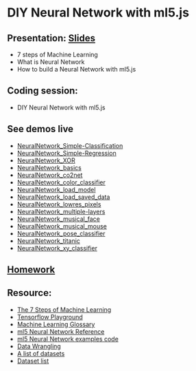 # DIY Neural Network with ml5.js

## Presentation: [Slides](https://docs.google.com/presentation/d/1PkU1P8kFvpEr3JoR0cYCyZ-HmZ3CXeeVoKXHWQc7TWk/edit?usp=sharing)
- 7 steps of Machine Learning
- What is Neural Network
- How to build a Neural Network with ml5.js

## Coding session:
- DIY Neural Network with ml5.js

## See demos live
- [NeuralNetwork_Simple-Classification](https://yining1023.github.io/machine-learning-for-the-web/week8-diynn/NeuralNetwork_Simple-Classification)
- [NeuralNetwork_Simple-Regression](https://yining1023.github.io/machine-learning-for-the-web/week8-diynn/NeuralNetwork_Simple-Regression)
- [NeuralNetwork_XOR](https://yining1023.github.io/machine-learning-for-the-web/week8-diynn/NeuralNetwork_XOR)
- [NeuralNetwork_basics](https://yining1023.github.io/machine-learning-for-the-web/week8-diynn/NeuralNetwork_basics)
- [NeuralNetwork_co2net](https://yining1023.github.io/machine-learning-for-the-web/week8-diynn/NeuralNetwork_co2net)
- [NeuralNetwork_color_classifier](https://yining1023.github.io/machine-learning-for-the-web/week8-diynn/NeuralNetwork_color_classifier)
- [NeuralNetwork_load_model](https://yining1023.github.io/machine-learning-for-the-web/week8-diynn/NeuralNetwork_load_model)
- [NeuralNetwork_load_saved_data](https://yining1023.github.io/machine-learning-for-the-web/week8-diynn/NeuralNetwork_load_saved_data)
- [NeuralNetwork_lowres_pixels](https://yining1023.github.io/machine-learning-for-the-web/week8-diynn/NeuralNetwork_lowres_pixels)
- [NeuralNetwork_multiple-layers](https://yining1023.github.io/machine-learning-for-the-web/week8-diynn/NeuralNetwork_multiple-layers)
- [NeuralNetwork_musical_face](https://yining1023.github.io/machine-learning-for-the-web/week8-diynn/NeuralNetwork_musical_face)
- [NeuralNetwork_musical_mouse](https://yining1023.github.io/machine-learning-for-the-web/week8-diynn/NeuralNetwork_musical_mouse)
- [NeuralNetwork_pose_classifier](https://yining1023.github.io/machine-learning-for-the-web/week8-diynn/NeuralNetwork_pose_classifier)
- [NeuralNetwork_titanic](https://yining1023.github.io/machine-learning-for-the-web/week8-diynn/NeuralNetwork_titanic)
- [NeuralNetwork_xy_classifier](https://yining1023.github.io/machine-learning-for-the-web/week8-diynn/NeuralNetwork_xy_classifier)

## [Homework](https://github.com/yining1023/machine-learning-for-the-web/wiki/Week-8-2020-Fall)

## Resource:
- [The 7 Steps of Machine Learning](https://youtu.be/nKW8Ndu7Mjw)
- [Tensorflow Playground](https://playground.tensorflow.org)
- [Machine Learning Glossary](https://developers.google.com/machine-learning/glossary)
- [ml5 Neural Network Reference](https://learn.ml5js.org/docs/#/reference/neural-network)
- [ml5 Neural Network examples code](https://github.com/yining1023/machine-learning-for-the-web/tree/master/week8-diynn)
- [Data Wrangling](https://github.com/ml5js/Intro-ML-Arts-IMA/blob/source/04_diy_neural/data-tutorial.md)
- [A list of datasets](https://github.com/ml5js/Intro-ML-Arts-IMA/wiki/Datasets)
- [Dataset list](https://www.datasetlist.com/)
